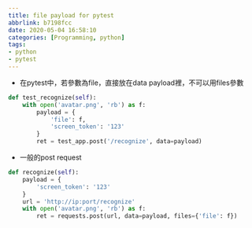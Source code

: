 ```yaml
---
title: file payload for pytest
abbrlink: b7198fcc
date: 2020-05-04 16:58:10
categories: [Programming, python]
tags: 
- python
- pytest
---
```

* 在pytest中，若參數為file，直接放在data payload裡，不可以用files參數
```python
def test_recognize(self):
    with open('avatar.png', 'rb') as f:
        payload = {
            'file': f,
            'screen_token': '123'
        }
        ret = test_app.post('/recognize', data=payload)
```
* 一般的post request
```python
def recognize(self):
    payload = { 
        'screen_token': '123'
    }
    url = 'http://ip:port/recognize'
    with open('avatar.png', 'rb') as f:
        ret = requests.post(url, data=payload, files={'file': f})
```